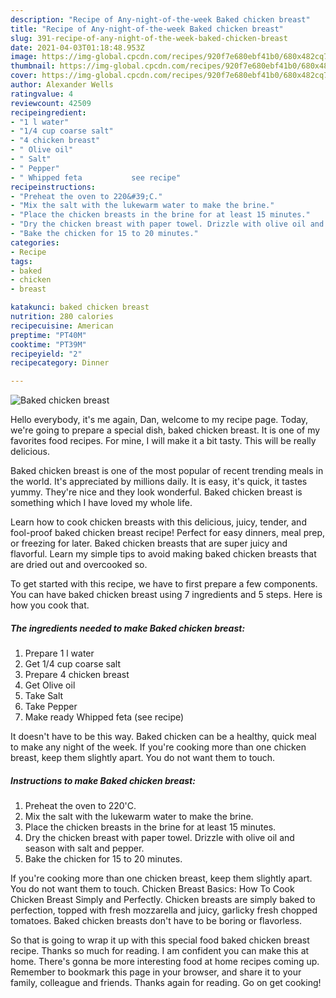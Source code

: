 ```yaml
---
description: "Recipe of Any-night-of-the-week Baked chicken breast"
title: "Recipe of Any-night-of-the-week Baked chicken breast"
slug: 391-recipe-of-any-night-of-the-week-baked-chicken-breast
date: 2021-04-03T01:18:48.953Z
image: https://img-global.cpcdn.com/recipes/920f7e680ebf41b0/680x482cq70/baked-chicken-breast-recipe-main-photo.jpg
thumbnail: https://img-global.cpcdn.com/recipes/920f7e680ebf41b0/680x482cq70/baked-chicken-breast-recipe-main-photo.jpg
cover: https://img-global.cpcdn.com/recipes/920f7e680ebf41b0/680x482cq70/baked-chicken-breast-recipe-main-photo.jpg
author: Alexander Wells
ratingvalue: 4
reviewcount: 42509
recipeingredient:
- "1 l water"
- "1/4 cup coarse salt"
- "4 chicken breast"
- " Olive oil"
- " Salt"
- " Pepper"
- " Whipped feta           see recipe"
recipeinstructions:
- "Preheat the oven to 220&#39;C."
- "Mix the salt with the lukewarm water to make the brine."
- "Place the chicken breasts in the brine for at least 15 minutes."
- "Dry the chicken breast with paper towel. Drizzle with olive oil and season with salt and pepper."
- "Bake the chicken for 15 to 20 minutes."
categories:
- Recipe
tags:
- baked
- chicken
- breast

katakunci: baked chicken breast 
nutrition: 280 calories
recipecuisine: American
preptime: "PT40M"
cooktime: "PT39M"
recipeyield: "2"
recipecategory: Dinner

---
```



![Baked chicken breast](https://img-global.cpcdn.com/recipes/920f7e680ebf41b0/680x482cq70/baked-chicken-breast-recipe-main-photo.jpg)

Hello everybody, it's me again, Dan, welcome to my recipe page. Today, we're going to prepare a special dish, baked chicken breast. It is one of my favorites food recipes. For mine, I will make it a bit tasty. This will be really delicious.

Baked chicken breast is one of the most popular of recent trending meals in the world. It's appreciated by millions daily. It is easy, it's quick, it tastes yummy. They're nice and they look wonderful. Baked chicken breast is something which I have loved my whole life.

Learn how to cook chicken breasts with this delicious, juicy, tender, and fool-proof baked chicken breast recipe! Perfect for easy dinners, meal prep, or freezing for later. Baked chicken breasts that are super juicy and flavorful. Learn my simple tips to avoid making baked chicken breasts that are dried out and overcooked so.


To get started with this recipe, we have to first prepare a few components. You can have baked chicken breast using 7 ingredients and 5 steps. Here is how you cook that.

<!--inarticleads1-->

##### The ingredients needed to make Baked chicken breast:

1. Prepare 1 l water
1. Get 1/4 cup coarse salt
1. Prepare 4 chicken breast
1. Get  Olive oil
1. Take  Salt
1. Take  Pepper
1. Make ready  Whipped feta           (see recipe)


It doesn&#39;t have to be this way. Baked chicken can be a healthy, quick meal to make any night of the week. If you&#39;re cooking more than one chicken breast, keep them slightly apart. You do not want them to touch. 

<!--inarticleads2-->

##### Instructions to make Baked chicken breast:

1. Preheat the oven to 220&#39;C.
1. Mix the salt with the lukewarm water to make the brine.
1. Place the chicken breasts in the brine for at least 15 minutes.
1. Dry the chicken breast with paper towel. Drizzle with olive oil and season with salt and pepper.
1. Bake the chicken for 15 to 20 minutes.


If you&#39;re cooking more than one chicken breast, keep them slightly apart. You do not want them to touch. Chicken Breast Basics: How To Cook Chicken Breast Simply and Perfectly. Chicken breasts are simply baked to perfection, topped with fresh mozzarella and juicy, garlicky fresh chopped tomatoes. Baked chicken breasts don&#39;t have to be boring or flavorless. 

So that is going to wrap it up with this special food baked chicken breast recipe. Thanks so much for reading. I am confident you can make this at home. There's gonna be more interesting food at home recipes coming up. Remember to bookmark this page in your browser, and share it to your family, colleague and friends. Thanks again for reading. Go on get cooking!

